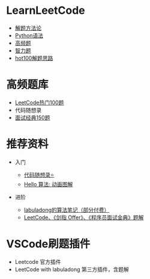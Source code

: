 # LearnLeetCode

- [解题方法论](解题方法论.md)
- [Python语法](Python语法.md)
- [高频题](高频题.md)
- [智力题](智力题.md)
- [hot100解题思路](hot100解题思路.md)

# 高频题库
- [LeetCode热门100题](https://leetcode.cn/studyplan/top-100-liked/)
- 代码随想录   
- [面试经典150题](https://leetcode.cn/studyplan/top-interview-150/)


# 推荐资料
- 入门
  - [代码随想录⭐️](https://www.programmercarl.com/)
  - [Hello 算法:  动画图解](https://www.hello-algo.com/chapter_hello_algo/)

- 进阶
  - [labuladong的算法笔记（部分付费）](https://labuladong.online/algo/home/)
  - [LeetCode、《剑指 Offer》、《程序员面试金典》题解](https://doocs.github.io/leetcode/)   


# VSCode刷题插件
- Leetcode 官方插件
- LeetCode with labuladong 第三方插件，含题解
